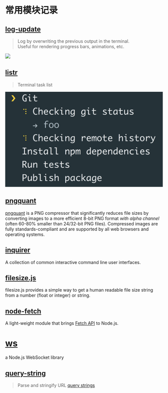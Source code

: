 # 常用模块记录

## [log-update](https://github.com/sindresorhus/log-update)
> Log by overwriting the previous output in the terminal.<br>
> Useful for rendering progress bars, animations, etc.
<img src="https://raw.githubusercontent.com/sindresorhus/log-update/main/screenshot.gif">

## [listr](https://github.com/SamVerschueren/listr) 
> Terminal task list
<img src="https://github.com/SamVerschueren/listr/raw/master/media/screenshot.gif">

## [pngquant](https://github.com/kornelski/pngquant)
[pngquant](https://pngquant.org) is a PNG compressor that significantly reduces file sizes by converting images to a more efficient 8-bit PNG format *with alpha channel* (often 60-80% smaller than 24/32-bit PNG files). Compressed images are fully standards-compliant and are supported by all web browsers and operating systems.
## [inquirer](https://github.com/SBoudrias/Inquirer.js)
A collection of common interactive command line user interfaces.
## [filesize.js](https://github.com/avoidwork/filesize.js)
filesize.js provides a simple way to get a human readable file size string from a number (float or integer) or string.
## [node-fetch](https://github.com/node-fetch/node-fetch)
A light-weight module that brings <a href="https://developer.mozilla.org/en-US/docs/Web/API/Fetch_API">Fetch API</a> to Node.js.
# [ws](https://github.com/websockets/ws)
a Node.js WebSocket library
## [query-string](https://github.com/sindresorhus/query-string)
> Parse and stringify URL [query strings](https://en.wikipedia.org/wiki/Query_string)
